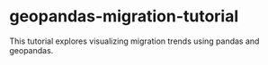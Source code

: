 # geopandas-migration-tutorial
This tutorial explores visualizing migration trends using pandas and geopandas.
